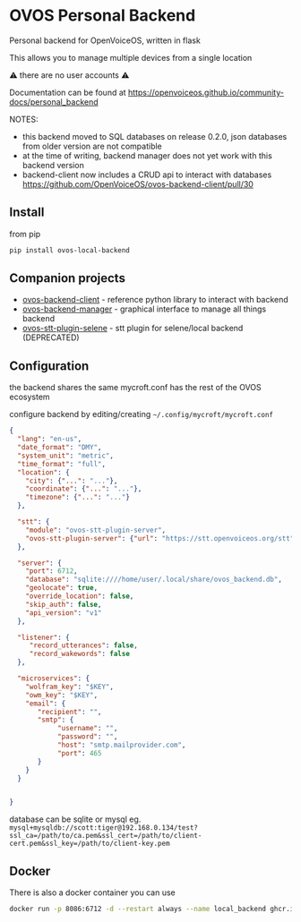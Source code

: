 # OVOS Personal Backend

Personal backend for OpenVoiceOS, written in flask

This allows you to manage multiple devices from a single location

:warning: there are no user accounts :warning:

Documentation can be found at https://openvoiceos.github.io/community-docs/personal_backend

NOTES: 
- this backend moved to SQL databases on release 0.2.0, json databases from older version are not compatible
- at the time of writing, backend manager does not yet work with this backend version
- backend-client now includes a CRUD api to interact with databases https://github.com/OpenVoiceOS/ovos-backend-client/pull/30


## Install

from pip

```bash
pip install ovos-local-backend
```


## Companion projects

- [ovos-backend-client](https://github.com/OpenVoiceOS/ovos-backend-client) - reference python library to interact with backend
- [ovos-backend-manager](https://github.com/OpenVoiceOS/ovos-backend-manager) - graphical interface to manage all things backend
- [ovos-stt-plugin-selene](https://github.com/OpenVoiceOS/ovos-stt-plugin-selene) - stt plugin for selene/local backend (DEPRECATED)


## Configuration

the backend shares the same mycroft.conf has the rest of the OVOS ecosystem

configure backend by editing/creating ```~/.config/mycroft/mycroft.conf```


```json
{
  "lang": "en-us",
  "date_format": "DMY",
  "system_unit": "metric",
  "time_format": "full",
  "location": {
    "city": {"...": "..."},
    "coordinate": {"...": "..."},
    "timezone": {"...": "..."}
  },

  "stt": {
    "module": "ovos-stt-plugin-server",
    "ovos-stt-plugin-server": {"url": "https://stt.openvoiceos.org/stt"}
  },

  "server": {
    "port": 6712,
    "database": "sqlite:////home/user/.local/share/ovos_backend.db",
    "geolocate": true,
    "override_location": false,
    "skip_auth": false,
    "api_version": "v1"
  },

  "listener": {
     "record_utterances": false,
     "record_wakewords": false
  },

  "microservices": {
    "wolfram_key": "$KEY",
    "owm_key": "$KEY",
    "email": {
       "recipient": "",
       "smtp": {
            "username": "",
            "password": "",
            "host": "smtp.mailprovider.com",
            "port": 465
       }
    }
  }


}
```

database can be sqlite or mysql
eg. `mysql+mysqldb://scott:tiger@192.168.0.134/test?ssl_ca=/path/to/ca.pem&ssl_cert=/path/to/client-cert.pem&ssl_key=/path/to/client-key.pem`


## Docker

There is also a docker container you can use

```bash
docker run -p 8086:6712 -d --restart always --name local_backend ghcr.io/openvoiceos/local-backend:dev
```
